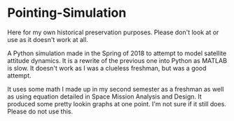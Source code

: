 # Pointing-Simulation
Here for my own historical preservation purposes. Please don't look at or use as it doesn't work at all.

A Python simulation made in the Spring of 2018 to attempt to model satellite attitude dynamics. It is a rewrite of the previous one into Python as MATLAB is slow. It doesn't work as I was a clueless freshman, but was a good attempt.

It uses some math I made up in my second semester as a freshman as well as using equation detailed in Space Mission Analysis and Design. It produced some pretty lookin graphs at one point. I'm not sure if it still does. Please do not use this.
